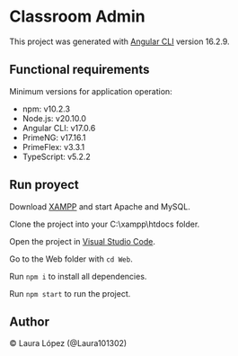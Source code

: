 # Classroom Admin

This project was generated with [Angular CLI](https://github.com/angular/angular-cli) version 16.2.9.

## Functional requirements

Minimum versions for application operation:

- npm: v10.2.3
- Node.js: v20.10.0
- Angular CLI: v17.0.6
- PrimeNG: v17.16.1
- PrimeFlex: v3.3.1
- TypeScript: v5.2.2

## Run proyect

Download [XAMPP](https://www.apachefriends.org/es/download.html) and start Apache and MySQL.

Clone the project into your C:\xampp\htdocs folder.

Open the project in [Visual Studio Code](https://code.visualstudio.com/Download).

Go to the Web folder with `cd Web`.

Run `npm i` to install all dependencies.

Run `npm start` to run the project.

## Author

© Laura López (@Laura101302)
